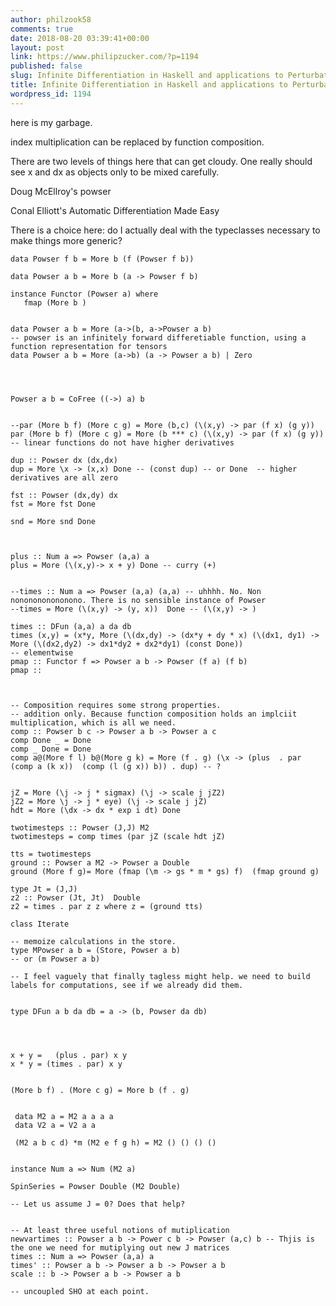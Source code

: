 ```yaml
---
author: philzook58
comments: true
date: 2018-08-20 03:39:41+00:00
layout: post
link: https://www.philipzucker.com/?p=1194
published: false
slug: Infinite Differentiation in Haskell and applications to Perturbative path integrals
title: Infinite Differentiation in Haskell and applications to Perturbative path integrals
wordpress_id: 1194
---
```


here is my garbage.

index multiplication can be replaced by function composition.

There are two levels of things here that can get cloudy. One really should see x and dx as objects only to be mixed carefully.

Doug McEllroy's powser

Conal Elliott's Automatic Differentiation Made Easy

There is a choice here: do I actually deal with the typeclasses necessary to make things more generic?

    
    
    data Powser f b = More b (f (Powser f b))
    
    data Powser a b = More b (a -> Powser f b)
    
    instance Functor (Powser a) where
       fmap (More b )
    
    
    data Powser a b = More (a->(b, a->Powser a b) 
    -- powser is an infinitely forward differetiable function, using a function representation for tensors
    data Powser a b = More (a->b) (a -> Powser a b) | Zero
    
    
    
    
    Powser a b = CoFree ((->) a) b
    
    
    --par (More b f) (More c g) = More (b,c) (\(x,y) -> par (f x) (g y))
    par (More b f) (More c g) = More (b *** c) (\(x,y) -> par (f x) (g y))
    -- linear functions do not have higher derivatives
    
    dup :: Powser dx (dx,dx)
    dup = More \x -> (x,x) Done -- (const dup) -- or Done  -- higher derivatives are all zero
    
    fst :: Powser (dx,dy) dx
    fst = More fst Done
    
    snd = More snd Done
    
    
    
    plus :: Num a => Powser (a,a) a
    plus = More (\(x,y)-> x + y) Done -- curry (+)
    
    
    --times :: Num a => Powser (a,a) (a,a) -- uhhhh. No. Non nononononononono. There is no sensible instance of Powser
    --times = More (\(x,y) -> (y, x))  Done -- (\(x,y) -> )
    
    times :: DFun (a,a) a da db 
    times (x,y) = (x*y, More (\(dx,dy) -> (dx*y + dy * x) (\(dx1, dy1) -> More (\(dx2,dy2) -> dx1*dy2 + dx2*dy1) (const Done))
    -- elementwise 
    pmap :: Functor f => Powser a b -> Powser (f a) (f b)
    pmap :: 
    
    
    
    -- Composition requires some strong properties.
    -- addition only. Because function composition holds an implciit multiplication, which is all we need. 
    comp :: Powser b c -> Powser a b -> Powser a c
    comp Done _ = Done
    comp _ Done = Done
    comp a@(More f l) b@(More g k) = More (f . g) (\x -> (plus  . par (comp a (k x))  (comp (l (g x)) b)) . dup) -- ?
    
    
    jZ = More (\j -> j * sigmax) (\j -> scale j jZ2)
    jZ2 = More \j -> j * eye) (\j -> scale j jZ) 
    hdt = More (\dx -> dx * exp i dt) Done
    
    twotimesteps :: Powser (J,J) M2
    twotimesteps = comp times (par jZ (scale hdt jZ)
    
    tts = twotimesteps
    ground :: Powser a M2 -> Powser a Double
    ground (More f g)= More (fmap (\m -> gs * m * gs) f)  (fmap ground g)  
    
    type Jt = (J,J)
    z2 :: Powser (Jt, Jt)  Double
    z2 = times . par z z where z = (ground tts)
    
    class Iterate
    
    -- memoize calculations in the store.
    type MPowser a b = (Store, Powser a b)
    -- or (m Powser a b)
    
    -- I feel vaguely that finally tagless might help. we need to build labels for computations, see if we already did them.
    
    
    type DFun a b da db = a -> (b, Powser da db)
    
    
    
    
    x + y =   (plus . par) x y
    x * y = (times . par) x y
    
    
    (More b f) . (More c g) = More b (f . g)  
    
    
     data M2 a = M2 a a a a
     data V2 a = V2 a a
    
     (M2 a b c d) *m (M2 e f g h) = M2 () () () ()
    
    
    instance Num a => Num (M2 a)
    
    SpinSeries = Powser Double (M2 Double)
    
    -- Let us assume J = 0? Does that help?
    
    
    -- At least three useful notions of mutiplication
    newvartimes :: Powser a b -> Power c b -> Powser (a,c) b -- Thjis is the one we need for mutiplying out new J matrices
    times :: Num a => Powser (a,a) a
    times' :: Powser a b -> Powser a b -> Powser a b
    scale :: b -> Powser a b -> Powser a b
    
    -- uncoupled SHO at each point.
    
    
    
    
    
    



